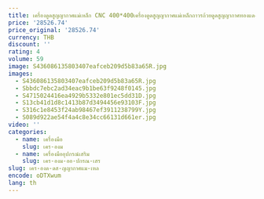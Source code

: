 ```yaml
---
title: เครื่องดูดสูญญากาศแม่เหล็ก CNC 400*400เครื่องดูดสูญญากาศแม่เหล็กถาวรถ้วยดูดสูญญากาศทองแดงเครื่องมือ pelat aluminium 1ชิ้น
price: '28526.74'
price_original: '28526.74'
currency: THB
discount: ''
rating: 4
volume: 59
image: S436086135803407eafceb209d5b83a65R.jpg
images:
  - S436086135803407eafceb209d5b83a65R.jpg
  - Sbbdc7ebc2ad34eac9b1be63f9248f0145.jpg
  - S4715024416ea4929b5332e801ec5dd31D.jpg
  - S13cb41d1d8c1413b87d3494456e93103F.jpg
  - S316c1e8453f24ab98467ef3911238799Y.jpg
  - S089d922ae54f4a4c8e34cc66131d661er.jpg
video: ''
categories:
  - name: เครื่องมือ
    slug: เคร-องม
  - name: เครื่องมืออุปกรณ์เสริม
    slug: เคร-องม-ออ-ปกรณ-เสร
slug: เคร-องด-ดส-ญญากาศแม-เหล
encode: oDTXwum
lang: th
---
```

  